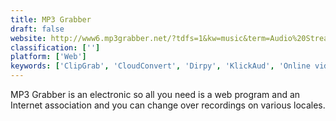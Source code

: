 ```yaml
---
title: MP3 Grabber
draft: false 
website: http://www6.mp3grabber.net/?tdfs=1&kw=music&term=Audio%20Streaming%20Server%20Software&term=Social%20Media%20Listening%20Tools&term=Music%20Video%20Content%20Management%20Platform&backfill=0
classification: ['']
platform: ['Web']
keywords: ['ClipGrab', 'CloudConvert', 'Dirpy', 'KlickAud', 'Online video converter', 'PastyLink', 'SoundCloud MP3', 'TubeOffline', 'y2mate']
---
```

MP3 Grabber is an electronic so all you need is a web program and an Internet association and you can change over recordings on various locales.